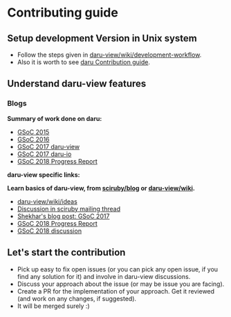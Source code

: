 # Contributing guide

## Setup development Version in Unix system

* Follow the steps given in [daru-view/wiki/development-workflow](https://github.com/SciRuby/daru-view/wiki/Development-Workflow-and-Contribution-guide).
* Also it is worth to see [daru Contribution guide](https://github.com/SciRuby/daru/blob/master/CONTRIBUTING.md). 

## Understand daru-view features

### Blogs

**Summary of work done on daru:**

* [GSoC 2015](http://sciruby.com/blog/2015/08/16/summary-of-work-on-daru-this-summer-for-gsoc-2015/)
* [GSoC 2016](http://sciruby.com/blog/2016/11/25/gsoc-2016-adding-categorical-data-support/)
* [GSoC 2017 daru-view](http://sciruby.com/blog/2017/09/01/gsoc-2017-data-visualization-using-daru-view/)
* [GSoC 2017 daru-io](http://sciruby.com/blog/2017/08/29/gsoc-2017-support-to-import-export-of-more-formats/)
* [GSoC 2018 Progress Report](https://github.com/SciRuby/daru-view/wiki/GSoC-2018---Progress-Report)

**daru-view specific links:**

**Learn basics of daru-view, from [sciruby/blog](http://sciruby.com/blog/2017/09/01/gsoc-2017-data-visualization-using-daru-view/) or [daru-view/wiki](https://github.com/SciRuby/daru-view/wiki/All-about-daru-view).**


* [daru-view/wiki/ideas](https://github.com/SciRuby/daru-view/wiki/Ideas)
* [Discussion in sciruby mailing thread ](https://groups.google.com/forum/#!topic/sciruby-dev/yCxtSt_dZxM)
* [Shekhar's blog post: GSoC 2017](http://shekharrajak.github.io/gsoc_2017_posts/)
* [GSoC 2018 Progress Report](https://github.com/SciRuby/daru-view/wiki/GSoC-2018---Progress-Report)
* [GSoC 2018 discussion](https://discourse.ruby-data.org/t/gsoc-2108-project-advance-features-in-daru-view-discussion/43/50)

## Let's start the contribution

* Pick up easy to fix open issues (or you can pick any open issue, if you find any solution for it) and involve in daru-view discussions.
* Discuss your approach about the issue (or may be issue you are facing).
* Create a PR for the implementation of your approach. Get it reviewed (and work on any changes, if suggested).
* It will be merged surely :)
